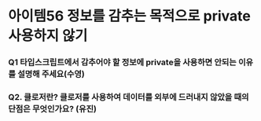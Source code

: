 # 아이템56 정보를 감추는 목적으로 private 사용하지 않기

### Q1 타입스크립트에서 감추어야 할 정보에 private을 사용하면 안되는 이유를 설명해 주세요(수영)

### Q2. 클로저란? 클로저를 사용하여 데이터를 외부에 드러내지 않았을 때의 단점은 무엇인가요? (유진)

